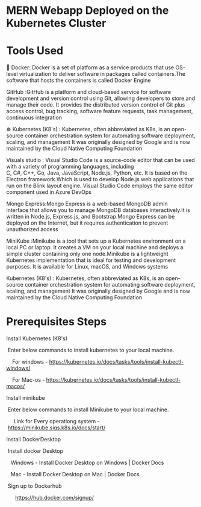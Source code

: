 # MERN Webapp Deployed on the Kubernetes Cluster

# Tools Used
🐳 Docker: Docker is a set of platform as a service products that use OS-level virtualization to deliver software in packages called containers.The software that hosts the containers is called Docker Engine

GitHub :GitHub is a platform and cloud-based service for software development and version control using Git, allowing developers to store and manage their code. It provides the distributed version control of Git plus access control, bug tracking, software feature requests, task management, continuous integration

☸️ Kubernetes (K8's) : Kubernetes, often abbreviated as K8s, is an open-source container orchestration system for automating software deployment, scaling, and management It was originally designed by Google and is now maintained by the Cloud Native Computing Foundation

Visuals studio : Visual Studio Code is a source-code editor that can be used with a variety of programming languages, including C, C#, C++, Go, Java, JavaScript, Node.js, Python, etc. It is based on the Electron framework.Which is used to develop Node.js web applications that run on the Blink layout engine. Visual Studio Code employs the same editor component used in Azure DevOps

Mongo Express:Mongo Express is a web-based MongoDB admin interface that allows you to manage MongoDB databases interactively.It is written in Node.js, Express.js, and Bootstrap.Mongo Express can be deployed on the Internet, but it requires authentication to prevent unauthorized access

MiniKube :Minikube is a tool that sets up a Kubernetes environment on a local PC or laptop. It creates a VM on your local machine and deploys a simple cluster containing only one node.Minikube is a lightweight Kubernetes implementation that is ideal for testing and development purposes. It is available for Linux, macOS, and Windows systems

Kubernetes (K8's) : Kubernetes, often abbreviated as K8s, is an open-source container orchestration system for automating software deployment, scaling, and management It was originally designed by Google and is now maintained by the Cloud Native Computing Foundation


# Prerequisites Steps

Install Kubernetes (K8's)

 Enter below commands to install kubernetes to your local machine.

    For windows - https://kubernetes.io/docs/tasks/tools/install-kubectl-windows/

    For Mac-os - https://kubernetes.io/docs/tasks/tools/install-kubectl-macos/

Install minikube

 Enter below commands to install Minikube to your local machine.

     Link for Every operationg system - https://minikube.sigs.k8s.io/docs/start/

Install DockerDesktop

 Install docker Desktop 

   Windows - Install Docker Desktop on Windows | Docker Docs

   Mac - Install Docker Desktop on Mac | Docker Docs

 Sign up to Dockerhub

      https://hub.docker.com/signup/

         

    
